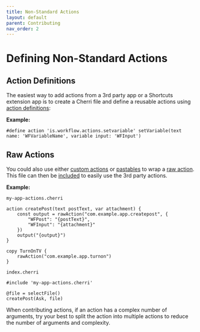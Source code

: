 ```yaml
---
title: Non-Standard Actions
layout: default
parent: Contributing
nav_order: 2
---
```


# Defining Non-Standard Actions

## Action Definitions

The easiest way to add actions from a 3rd party app or a Shortcuts extension app is to create a Cherri file and define a reusable actions using [action definitions](/language/action-definitions):

**Example:**

```
#define action 'is.workflow.actions.setvariable' setVariable(text name: 'WFVariableName', variable input: 'WFInput')
```

## Raw Actions

You could also use either [custom actions](/language/custom-actions) or [pastables](/language/copy-paste) to wrap a [raw action](/language/raw-actions). This file can then be [included](/language/includes) to easily use the 3rd party actions.

**Example:**

`my-app-actions.cherri`
```
action createPost(text postText, var attachment) {
    const output = rawAction("com.example.app.createpost", {
        "WFPost": "{postText}",
        "WFInput": "{attachment}"
    })
    output("{output}")
}

copy TurnOnTV {
    rawAction("com.example.app.turnon")
}
```

`index.cherri`
```
#include 'my-app-actions.cherri'

@file = selectFile()
createPost(Ask, file)
```

When contributing actions, if an action has a complex number of arguments, try your best to split the action into
multiple actions to reduce the number of arguments and complexity.
